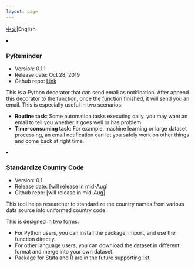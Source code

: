 ```yaml
---
layout: page
---
```

<a class="posts-title" href='./project_zh.html'>中文</a>\|English

<li class="posts-labelgroup2"></li>

### PyReminder

- Version: 0.1.1
- Release date: Oct 28, 2019
- Github repo: <a class='icon-ext-link' href='https://github.com/Wenzhi-Ding/py_reminder' target="_blank">Link</a>

This is a Python decorator that can send email as notification. After append this decorator to the function, once the function finished, it will send you an email. This is especially useful in two scenarios:

- **Routine task**: Some automation tasks executing daily, you may want an email to tell you whether it goes well or has problem.
- **Time-consuming task**: For example, machine learning or large dataset processing, an email notification can let you safely work on other things and come back at right time.

<li class="posts-labelgroup2"></li>

### Standardize Country Code

- Version: 0.1
- Release date: [will release in mid-Aug]
- Github repo: [will release in mid-Aug]

This tool helps researcher to standardize the country names from various data source into uniformed country code. 

This is designed in two forms:
- For Python users, you can install the package, import, and use the function directly.
- For other language users, you can download the dataset in different format and merge into your own dataset.
- Package for Stata and R are in the future supporting list.

